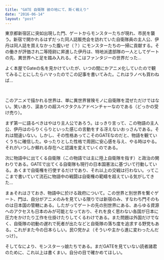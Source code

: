 ```yaml
---
title: "GATE 自衛隊 彼の地にて、斯く戦えり"
date: "2016-06-14"
layout: "post"
---
```


東京都新宿区に突如出現した門、ゲートからモンスターたちが現れ、市民を襲う。新宿で開かれるはずだった同人誌販売会を訪れていた自衛隊員の主人公、伊丹は同人誌を買えなかった腹いせ（？）にモンスターたちの一掃に貢献する。その働きが評価され二等陸尉に昇進した伊丹は、特地派遣部隊の一人としてゲートの先、異世界へと足を踏み入れる。そこはファンタジーの世界だった...

よく本屋でGateの名を見かけていたが、いつの間にかアニメ化していたので観てみることにしたらハマったのでこの記事を書いてみた。これはラノベも買わねば...

 

このアニメで描かれる世界は、単に異世界冒険モノに自衛隊を混ぜただけではない。笑いあり、涙ありの超スペクタクルアドベンチャーなのである（どっかの受け売り）。

まず第一に語るべきはやはり主人公であろう。はっきり言って、この物語の主人公、伊丹はのらりくらりといった感じの言動をする冴えないおっさんである。それは間違いない。しかし、その性格あってこそのGATEなのだと、物語を観ていくうちに確信した。ゆったりとした性格で周囲に安心感を与え、やる時はやる。それがいつしか頼れる存在へと認識を変えていくのである。

次に物語中に出てくる自衛隊（この物語では主に陸上自衛隊を指す）と政治の関わりである。GATEで出てくる自衛隊も現行の日本国憲法に基づいて行動している。あくまで自衛権を行使するだけであり、それ以上の交戦は行わない。ってここまで書いていて流石に物語中の戦闘は自衛権の範疇を超えている気がしてきた...

まぁそれはさておき、物語中に於ける政府について。この世界と別世界を繋ぐゲート、門は、自分がアニメのみを見ている限りでは新宿のみ、すなわち門そのものは日本国の管轄にある。したがってゲートの先の別世界にある、あらゆる資源へのアクセスも日本のみが可能となっており、それを良く思わない各国が日本に圧力をかけたり工作を仕掛けたりしてくるわけである。また問題は外国だけでなく、自衛隊の初動の遅れで死者が出たなどと自衛隊の落ち度を追求する野党もある。これがまた今の日本らしい。民○党かよ（そういや主から進に変わったんだっけ）。

そしてなにより、モンスターっ娘たちである。まだGATEを見ていない読者諸君のために、これ以上は書くまい。自分の目で確かめてほしい。
